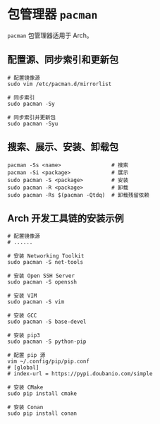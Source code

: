 # 包管理器 `pacman`

`pacman` 包管理器适用于 Arch。

## 配置源、同步索引和更新包

```shell
# 配置镜像源
sudo vim /etc/pacman.d/mirrorlist

# 同步索引
sudo pacman -Sy

# 同步索引并更新包
sudo pacman -Syu
```

## 搜索、展示、安装、卸载包

```shell
pacman -Ss <name>                # 搜索
pacman -Si <package>             # 展示
sudo pacman -S <package>         # 安装
sudo pacman -R <package>         # 卸载
sudo pacman -Rs $(pacman -Qtdq)  # 卸载残留依赖
```

## Arch 开发工具链的安装示例

```shell
# 配置镜像源
# ......

# 安装 Networking Toolkit
sudo pacman -S net-tools

# 安装 Open SSH Server
sudo pacman -S openssh

# 安装 VIM
sudo pacman -S vim

# 安装 GCC
sudo pacman -S base-devel

# 安装 pip3
sudo pacman -S python-pip

# 配置 pip 源
vim ~/.config/pip/pip.conf
# [global]
# index-url = https://pypi.doubanio.com/simple

# 安装 CMake
sudo pip install cmake

# 安装 Conan
sudo pip install conan
```
